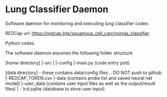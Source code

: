# Lung Classifier Daemon
Software daemon for monitoring and executing lung classifier codes

REDCap url: https://redcap.link/squamous_cell_carcinomas_classifier

Python codes


The software daemon assumes the following folder structure

[home directory]
|-src
|   |-config
|-main.py (code entry poit)

[data directory] - these contains data/config files .. DO NOT push to github
|-REDCAP_TOKEN.csv
|-data (contains probe list and saved neural net model)
|-user_data (contains user input files as well as the output/result files)
|   - lcd.sqlite (database to store user input)